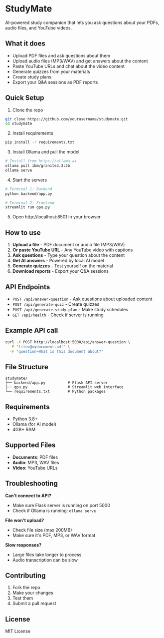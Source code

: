 # StudyMate

AI-powered study companion that lets you ask questions about your PDFs, audio files, and YouTube videos.

## What it does

- Upload PDF files and ask questions about them
- Upload audio files (MP3/WAV) and get answers about the content
- Paste YouTube URLs and chat about the video content
- Generate quizzes from your materials
- Create study plans
- Export your Q&A sessions as PDF reports

## Quick Setup

1. Clone the repo
```bash
git clone https://github.com/yourusername/studymate.git
cd studymate
```

2. Install requirements
```bash
pip install -r requirements.txt
```

3. Install Ollama and pull the model
```bash
# Install from https://ollama.ai
ollama pull ibm/granite3.3:2b
ollama serve
```

4. Start the servers
```bash
# Terminal 1: Backend
python backend/app.py

# Terminal 2: Frontend
streamlit run gpu.py
```

5. Open http://localhost:8501 in your browser

## How to use

1. **Upload a file** - PDF document or audio file (MP3/WAV)
2. **Or paste YouTube URL** - Any YouTube video with captions
3. **Ask questions** - Type your question about the content
4. **Get AI answers** - Powered by local AI model
5. **Generate quizzes** - Test yourself on the material
6. **Download reports** - Export your Q&A sessions

## API Endpoints

- `POST /api/answer-question` - Ask questions about uploaded content
- `POST /api/generate-quiz` - Create quizzes
- `POST /api/generate-study-plan` - Make study schedules
- `GET /api/health` - Check if server is running

## Example API call
```bash
curl -X POST http://localhost:5000/api/answer-question \
  -F "file=@mydocument.pdf" \
  -F "question=What is this document about?"
```

## File Structure
```
studymate/
├── backend/app.py          # Flask API server
├── gpu.py                  # Streamlit web interface
└── requirements.txt        # Python packages
```

## Requirements

- Python 3.8+
- Ollama (for AI model)
- 4GB+ RAM

## Supported Files

- **Documents**: PDF files
- **Audio**: MP3, WAV files  
- **Video**: YouTube URLs

## Troubleshooting

**Can't connect to API?**
- Make sure Flask server is running on port 5000
- Check if Ollama is running: `ollama serve`

**File won't upload?**
- Check file size (max 200MB)
- Make sure it's PDF, MP3, or WAV format

**Slow responses?**
- Large files take longer to process
- Audio transcription can be slow


## Contributing

1. Fork the repo
2. Make your changes
3. Test them
4. Submit a pull request

## License

MIT License
